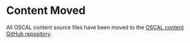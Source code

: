 # Content Moved

All OSCAL content source files have been moved to the [OSCAL content GitHub repository](https://github.com/usnistgov/oscal-content/tree/master/src).
